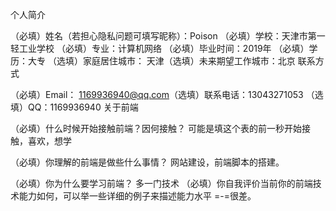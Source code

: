 个人简介

（必填）姓名（若担心隐私问题可填写昵称）：Poison （必填）学校：天津市第一轻工业学校 （必填）专业：计算机网络 （必填）毕业时间：2019年 （必填）学历：大专 （选填）家庭居住城市： 天津（选填）未来期望工作城市：北京
联系方式 

（必填）Email： 1169936940@qq.com（选填）联系电话：13043271053 （选填）QQ：1169936940
关于前端

（必填）什么时候开始接触前端？因何接触？
可能是填这个表的前一秒开始接触，喜欢，想学

（必填）你理解的前端是做些什么事情？
网站建设，前端脚本的搭建。

（必填）你为什么要学习前端？
多一门技术
（必填）你自我评价当前你的前端技术能力如何，可以举一些详细的例子来描述能力水平
=-=很差。
